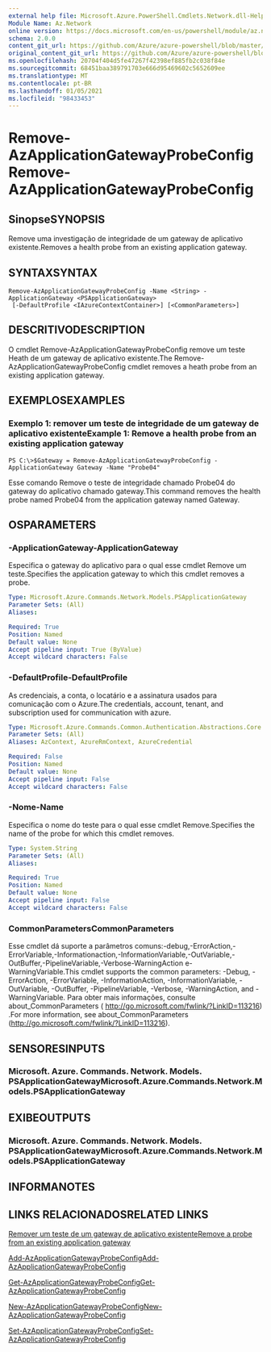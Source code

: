 ```yaml
---
external help file: Microsoft.Azure.PowerShell.Cmdlets.Network.dll-Help.xml
Module Name: Az.Network
online version: https://docs.microsoft.com/en-us/powershell/module/az.network/remove-azapplicationgatewayprobeconfig
schema: 2.0.0
content_git_url: https://github.com/Azure/azure-powershell/blob/master/src/Network/Network/help/Remove-AzApplicationGatewayProbeConfig.md
original_content_git_url: https://github.com/Azure/azure-powershell/blob/master/src/Network/Network/help/Remove-AzApplicationGatewayProbeConfig.md
ms.openlocfilehash: 20704f404d5fe47267f42398ef885fb2c038f84e
ms.sourcegitcommit: 68451baa389791703e666d95469602c5652609ee
ms.translationtype: MT
ms.contentlocale: pt-BR
ms.lasthandoff: 01/05/2021
ms.locfileid: "98433453"
---
```

# <span data-ttu-id="f5fce-101">Remove-AzApplicationGatewayProbeConfig</span><span class="sxs-lookup"><span data-stu-id="f5fce-101">Remove-AzApplicationGatewayProbeConfig</span></span>

## <span data-ttu-id="f5fce-102">Sinopse</span><span class="sxs-lookup"><span data-stu-id="f5fce-102">SYNOPSIS</span></span>
<span data-ttu-id="f5fce-103">Remove uma investigação de integridade de um gateway de aplicativo existente.</span><span class="sxs-lookup"><span data-stu-id="f5fce-103">Removes a health probe from an existing application gateway.</span></span>

## <span data-ttu-id="f5fce-104">SYNTAX</span><span class="sxs-lookup"><span data-stu-id="f5fce-104">SYNTAX</span></span>

```
Remove-AzApplicationGatewayProbeConfig -Name <String> -ApplicationGateway <PSApplicationGateway>
 [-DefaultProfile <IAzureContextContainer>] [<CommonParameters>]
```

## <span data-ttu-id="f5fce-105">DESCRITIVO</span><span class="sxs-lookup"><span data-stu-id="f5fce-105">DESCRIPTION</span></span>
<span data-ttu-id="f5fce-106">O cmdlet Remove-AzApplicationGatewayProbeConfig remove um teste Heath de um gateway de aplicativo existente.</span><span class="sxs-lookup"><span data-stu-id="f5fce-106">The Remove-AzApplicationGatewayProbeConfig cmdlet removes a heath probe from an existing application gateway.</span></span>

## <span data-ttu-id="f5fce-107">EXEMPLOS</span><span class="sxs-lookup"><span data-stu-id="f5fce-107">EXAMPLES</span></span>

### <span data-ttu-id="f5fce-108">Exemplo 1: remover um teste de integridade de um gateway de aplicativo existente</span><span class="sxs-lookup"><span data-stu-id="f5fce-108">Example 1: Remove a health probe from an existing application gateway</span></span>
```
PS C:\>$Gateway = Remove-AzApplicationGatewayProbeConfig -ApplicationGateway Gateway -Name "Probe04"
```

<span data-ttu-id="f5fce-109">Esse comando Remove o teste de integridade chamado Probe04 do gateway do aplicativo chamado gateway.</span><span class="sxs-lookup"><span data-stu-id="f5fce-109">This command removes the health probe named Probe04 from the application gateway named Gateway.</span></span>

## <span data-ttu-id="f5fce-110">OS</span><span class="sxs-lookup"><span data-stu-id="f5fce-110">PARAMETERS</span></span>

### <span data-ttu-id="f5fce-111">-ApplicationGateway</span><span class="sxs-lookup"><span data-stu-id="f5fce-111">-ApplicationGateway</span></span>
<span data-ttu-id="f5fce-112">Especifica o gateway do aplicativo para o qual esse cmdlet Remove um teste.</span><span class="sxs-lookup"><span data-stu-id="f5fce-112">Specifies the application gateway to which this cmdlet removes a probe.</span></span>

```yaml
Type: Microsoft.Azure.Commands.Network.Models.PSApplicationGateway
Parameter Sets: (All)
Aliases:

Required: True
Position: Named
Default value: None
Accept pipeline input: True (ByValue)
Accept wildcard characters: False
```

### <span data-ttu-id="f5fce-113">-DefaultProfile</span><span class="sxs-lookup"><span data-stu-id="f5fce-113">-DefaultProfile</span></span>
<span data-ttu-id="f5fce-114">As credenciais, a conta, o locatário e a assinatura usados para comunicação com o Azure.</span><span class="sxs-lookup"><span data-stu-id="f5fce-114">The credentials, account, tenant, and subscription used for communication with azure.</span></span>

```yaml
Type: Microsoft.Azure.Commands.Common.Authentication.Abstractions.Core.IAzureContextContainer
Parameter Sets: (All)
Aliases: AzContext, AzureRmContext, AzureCredential

Required: False
Position: Named
Default value: None
Accept pipeline input: False
Accept wildcard characters: False
```

### <span data-ttu-id="f5fce-115">-Nome</span><span class="sxs-lookup"><span data-stu-id="f5fce-115">-Name</span></span>
<span data-ttu-id="f5fce-116">Especifica o nome do teste para o qual esse cmdlet Remove.</span><span class="sxs-lookup"><span data-stu-id="f5fce-116">Specifies the name of the probe for which this cmdlet removes.</span></span>

```yaml
Type: System.String
Parameter Sets: (All)
Aliases:

Required: True
Position: Named
Default value: None
Accept pipeline input: False
Accept wildcard characters: False
```

### <span data-ttu-id="f5fce-117">CommonParameters</span><span class="sxs-lookup"><span data-stu-id="f5fce-117">CommonParameters</span></span>
<span data-ttu-id="f5fce-118">Esse cmdlet dá suporte a parâmetros comuns:-debug,-ErrorAction,-ErrorVariable,-Informationaction,-InformationVariable,-OutVariable,-OutBuffer,-PipelineVariable,-Verbose-WarningAction e-WarningVariable.</span><span class="sxs-lookup"><span data-stu-id="f5fce-118">This cmdlet supports the common parameters: -Debug, -ErrorAction, -ErrorVariable, -InformationAction, -InformationVariable, -OutVariable, -OutBuffer, -PipelineVariable, -Verbose, -WarningAction, and -WarningVariable.</span></span> <span data-ttu-id="f5fce-119">Para obter mais informações, consulte about_CommonParameters ( http://go.microsoft.com/fwlink/?LinkID=113216) .</span><span class="sxs-lookup"><span data-stu-id="f5fce-119">For more information, see about_CommonParameters (http://go.microsoft.com/fwlink/?LinkID=113216).</span></span>

## <span data-ttu-id="f5fce-120">SENSORES</span><span class="sxs-lookup"><span data-stu-id="f5fce-120">INPUTS</span></span>

### <span data-ttu-id="f5fce-121">Microsoft. Azure. Commands. Network. Models. PSApplicationGateway</span><span class="sxs-lookup"><span data-stu-id="f5fce-121">Microsoft.Azure.Commands.Network.Models.PSApplicationGateway</span></span>

## <span data-ttu-id="f5fce-122">EXIBE</span><span class="sxs-lookup"><span data-stu-id="f5fce-122">OUTPUTS</span></span>

### <span data-ttu-id="f5fce-123">Microsoft. Azure. Commands. Network. Models. PSApplicationGateway</span><span class="sxs-lookup"><span data-stu-id="f5fce-123">Microsoft.Azure.Commands.Network.Models.PSApplicationGateway</span></span>

## <span data-ttu-id="f5fce-124">INFORMA</span><span class="sxs-lookup"><span data-stu-id="f5fce-124">NOTES</span></span>

## <span data-ttu-id="f5fce-125">LINKS RELACIONADOS</span><span class="sxs-lookup"><span data-stu-id="f5fce-125">RELATED LINKS</span></span>

[<span data-ttu-id="f5fce-126">Remover um teste de um gateway de aplicativo existente</span><span class="sxs-lookup"><span data-stu-id="f5fce-126">Remove a probe from an existing application gateway</span></span>](https://azure.microsoft.com/en-us/documentation/articles/application-gateway-create-probe-ps/#remove-a-probe-from-an-existing-application-gateway)

[<span data-ttu-id="f5fce-127">Add-AzApplicationGatewayProbeConfig</span><span class="sxs-lookup"><span data-stu-id="f5fce-127">Add-AzApplicationGatewayProbeConfig</span></span>](./Add-AzApplicationGatewayProbeConfig.md)

[<span data-ttu-id="f5fce-128">Get-AzApplicationGatewayProbeConfig</span><span class="sxs-lookup"><span data-stu-id="f5fce-128">Get-AzApplicationGatewayProbeConfig</span></span>](./Get-AzApplicationGatewayProbeConfig.md)

[<span data-ttu-id="f5fce-129">New-AzApplicationGatewayProbeConfig</span><span class="sxs-lookup"><span data-stu-id="f5fce-129">New-AzApplicationGatewayProbeConfig</span></span>](./New-AzApplicationGatewayProbeConfig.md)

[<span data-ttu-id="f5fce-130">Set-AzApplicationGatewayProbeConfig</span><span class="sxs-lookup"><span data-stu-id="f5fce-130">Set-AzApplicationGatewayProbeConfig</span></span>](./Set-AzApplicationGatewayProbeConfig.md)

